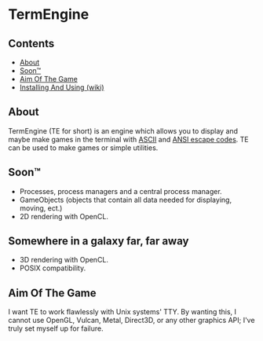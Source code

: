 # TermEngine

## Contents

- [About](#about)
- [Soon™](#soon)
- [Aim Of The Game](#aim-of-the-game)
- [Installing And Using (wiki)](https://github.com/wh4ky/TermEngine/wiki/Compiling-And-Using)

## About

TermEngine (TE for short) is an engine which allows you to display and maybe make games in the terminal with [ASCII](https://en.wikipedia.org/wiki/ASCII) and [ANSI escape codes](https://en.wikipedia.org/wiki/ANSI_escape_code). TE can be used to make games or simple utilities.

## Soon™

- Processes, process managers and a central process manager.
- GameObjects (objects that contain all data needed for displaying, moving, ect.)
- 2D rendering with OpenCL.

## Somewhere in a galaxy far, far away

- 3D rendering with OpenCL.
- POSIX compatibility.

## Aim Of The Game

I want TE to work flawlessly with Unix systems' TTY. By wanting this, I cannot use OpenGL, Vulcan, Metal, Direct3D, or any other graphics API; I've truly set myself up for failure.  

